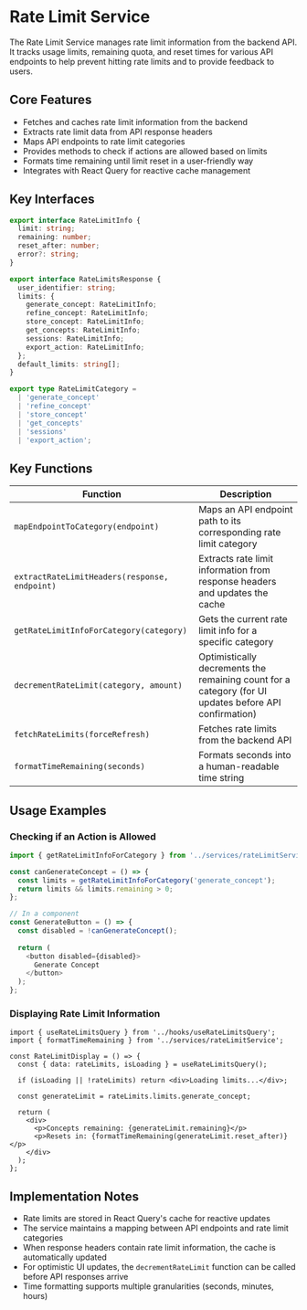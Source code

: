 # Rate Limit Service

The Rate Limit Service manages rate limit information from the backend API. It tracks usage limits, remaining quota, and reset times for various API endpoints to help prevent hitting rate limits and to provide feedback to users.

## Core Features

- Fetches and caches rate limit information from the backend
- Extracts rate limit data from API response headers
- Maps API endpoints to rate limit categories
- Provides methods to check if actions are allowed based on limits
- Formats time remaining until limit reset in a user-friendly way
- Integrates with React Query for reactive cache management

## Key Interfaces

```typescript
export interface RateLimitInfo {
  limit: string;
  remaining: number;
  reset_after: number;
  error?: string;
}

export interface RateLimitsResponse {
  user_identifier: string;
  limits: {
    generate_concept: RateLimitInfo;
    refine_concept: RateLimitInfo;
    store_concept: RateLimitInfo;
    get_concepts: RateLimitInfo;
    sessions: RateLimitInfo;
    export_action: RateLimitInfo;
  };
  default_limits: string[];
}

export type RateLimitCategory = 
  | 'generate_concept' 
  | 'refine_concept' 
  | 'store_concept' 
  | 'get_concepts' 
  | 'sessions' 
  | 'export_action';
```

## Key Functions

| Function | Description |
|----------|-------------|
| `mapEndpointToCategory(endpoint)` | Maps an API endpoint path to its corresponding rate limit category |
| `extractRateLimitHeaders(response, endpoint)` | Extracts rate limit information from response headers and updates the cache |
| `getRateLimitInfoForCategory(category)` | Gets the current rate limit info for a specific category |
| `decrementRateLimit(category, amount)` | Optimistically decrements the remaining count for a category (for UI updates before API confirmation) |
| `fetchRateLimits(forceRefresh)` | Fetches rate limits from the backend API |
| `formatTimeRemaining(seconds)` | Formats seconds into a human-readable time string |

## Usage Examples

### Checking if an Action is Allowed

```typescript
import { getRateLimitInfoForCategory } from '../services/rateLimitService';

const canGenerateConcept = () => {
  const limits = getRateLimitInfoForCategory('generate_concept');
  return limits && limits.remaining > 0;
};

// In a component
const GenerateButton = () => {
  const disabled = !canGenerateConcept();
  
  return (
    <button disabled={disabled}>
      Generate Concept
    </button>
  );
};
```

### Displaying Rate Limit Information

```tsx
import { useRateLimitsQuery } from '../hooks/useRateLimitsQuery';
import { formatTimeRemaining } from '../services/rateLimitService';

const RateLimitDisplay = () => {
  const { data: rateLimits, isLoading } = useRateLimitsQuery();
  
  if (isLoading || !rateLimits) return <div>Loading limits...</div>;
  
  const generateLimit = rateLimits.limits.generate_concept;
  
  return (
    <div>
      <p>Concepts remaining: {generateLimit.remaining}</p>
      <p>Resets in: {formatTimeRemaining(generateLimit.reset_after)}</p>
    </div>
  );
};
```

## Implementation Notes

- Rate limits are stored in React Query's cache for reactive updates
- The service maintains a mapping between API endpoints and rate limit categories
- When response headers contain rate limit information, the cache is automatically updated
- For optimistic UI updates, the `decrementRateLimit` function can be called before API responses arrive
- Time formatting supports multiple granularities (seconds, minutes, hours) 